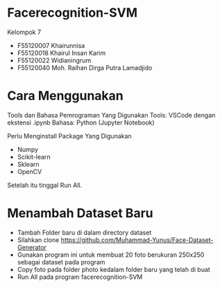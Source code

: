 # Facerecognition-SVM

Kelompok 7
- F55120007 Khairunnisa
- F55120018 Khairul Insan Karim
- F55120022 Widianingrum
- F55120040 Moh. Raihan Dirga Putra Lamadjido

# Cara Menggunakan
Tools dan Bahasa Pemrograman Yang Digunakan
Tools: VSCode dengan ekstensi .ipynb
Bahasa: Python (Jupyter Notebook)

Perlu Menginstall Package Yang Digunakan
- Numpy
- Scikit-learn
- Sklearn
- OpenCV

Setelah itu tinggal Run All.

# Menambah Dataset Baru
- Tambah Folder baru di dalam directory dataset
- Silahkan clone https://github.com/Muhammad-Yunus/Face-Dataset-Generator
- Gunakan program ini untuk membuat 20 foto berukuran 250x250 sebagai dataset pada program
- Copy foto pada folder photo kedalam folder baru yang telah di buat
- Run All pada program facerecognition-SVM
